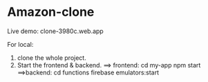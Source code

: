 # Amazon-clone


Live demo: clone-3980c.web.app

For local:

1. clone the whole project.
2. Start the frontend & backend.
   ==> frontend:
		cd my-app
		npm start
   ==>backend:
		cd functions
		firebase emulators:start
